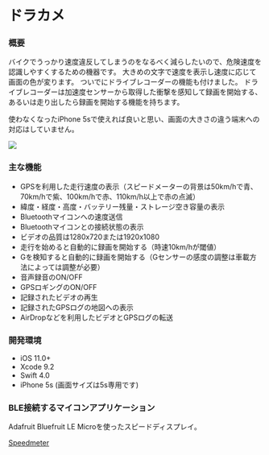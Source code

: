 # ドラカメ

### 概要

バイクでうっかり速度違反してしまうのをなるべく減らしたいので、危険速度を認識しやすくするための機器です。
大きめの文字で速度を表示し速度に応じて画面の色が変ります。
ついでにドライブレコーダーの機能も付けました。
ドライブレコーダーは加速度センサーから取得した衝撃を感知して録画を開始する、あるいは走り出したら録画を開始する機能を持ちます。

使わなくなったiPhone 5sで使えれば良いと思い、画面の大きさの違う端末への対応はしていません。

![](https://www.github.com/kazz12211/drivecamera/dorakame.png)

### 主な機能

+ GPSを利用した走行速度の表示（スピードメーターの背景は50km/hで青、70km/hで紫、100km/hで赤、110km/h以上で赤の点滅）
+ 緯度・経度・高度・バッテリー残量・ストレージ空き容量の表示
+ Bluetoothマイコンへの速度送信
+ Bluetoothマイコンとの接続状態の表示
+ ビデオの品質は1280x720または1920x1080
+ 走行を始めると自動的に録画を開始する（時速10km/hが閾値）
+ Gを検知すると自動的に録画を開始する（Gセンサーの感度の調整は車載方法によっては調整が必要）
+ 音声録音のON/OFF
+ GPSロギングのON/OFF
+ 記録されたビデオの再生
+ 記録されたGPSログの地図への表示
+ AirDropなどを利用したビデオとGPSログの転送


### 開発環境
+ iOS 11.0+
+ Xcode 9.2
+ Swift 4.0
+ iPhone 5s (画面サイズは5s専用です)


### BLE接続するマイコンアプリケーション
Adafruit Bluefruit LE Microを使ったスピードディスプレイ。

 [Speedmeter](https://github.com/kazz12211/blespeedmeter)
